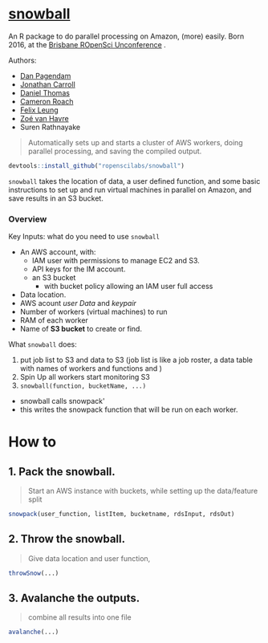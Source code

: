 
# [snowball](https://github.com/ropenscilabs/snowball)
An R package to do parallel processing on Amazon, (more) easily.
Born 2016, at the [Brisbane ROpenSci Unconference][52d207af]  .

  [52d207af]: http://auunconf.ropensci.org "Brisbane Unconference"

Authors:
- [Dan Pagendam](https://github.com/dpagendam)
- [Jonathan Carroll](https://github.com/JonoCarroll)
- [Daniel Thomas](https://github.com/daniel-t)
- [Cameron Roach](https://github.com/camroach87?tab=activity)
- [Felix Leung](https://github.com/felixleungsc)
- [Zoé van Havre](https://github.com/zoevanhavre/)
- Suren Rathnayake

> Automatically sets up and starts a cluster of AWS workers, doing parallel processing, and saving the compiled output.

```r
devtools::install_github("ropenscilabs/snowball")
```

`snowball` takes the location of data, a user defined function, and some basic instructions to set up and run  virtual machines in parallel on Amazon, and save results in an S3 bucket.


### Overview

Key Inputs: what do you need to use `snowball`
- An AWS account, with:
  - IAM user with permissions to manage EC2 and S3.
  - API keys for the IM account.
  - an S3 bucket
    - with bucket policy allowing an IAM user full access
- Data location.
- AWS acount _user Data_ and _keypair_
- Number of workers (virtual machines) to run
- RAM of each worker
- Name of __S3 bucket__ to create or find.


What `snowball` does:
1. put job list to S3 and data to S3 (job list is like a job roster, a data table with names of workers and functions and   )
2. Spin Up  all workers start monitoring S3
3. `snowball(function, bucketName, ...)`
  - snowball calls snowpack'
  - this writes the snowpack function that will be run on each worker.

# How to

## 1.  Pack the snowball.
> Start an AWS instance with buckets, while setting up the data/feature split

```r
snowpack(user_function, listItem, bucketname, rdsInput, rdsOut)

```

## 2. Throw the snowball.
> Give data location and user function,


```r
throwSnow(...)
```

## 3. Avalanche the outputs.
> combine all results into one file

```r
avalanche(...)
```
